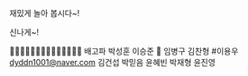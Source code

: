 재밌게 놀아 봅시다~!

신나게~!

👻👻👻👻👻👻👻👻👻👻👻👻👻👻
배고파
박성훈
이승준 🍎
임병구
김찬형
#이용우 dyddn1001@naver.com
김건섭
박믿음
윤혜빈
박재형
윤진영